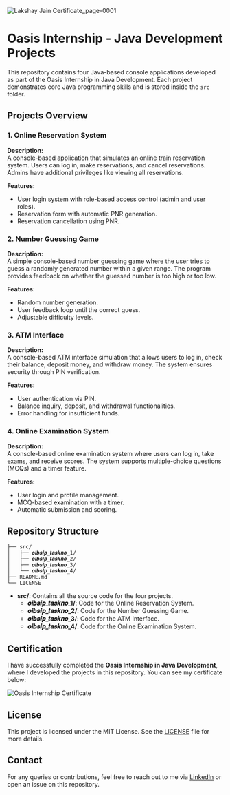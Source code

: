![Lakshay Jain Certificate_page-0001](https://github.com/user-attachments/assets/e754eae2-ba82-43ca-9e7d-e90f590c0e43)
# Oasis Internship - Java Development Projects

This repository contains four Java-based console applications developed as part of the Oasis Internship in Java Development. Each project demonstrates core Java programming skills and is stored inside the `src` folder.

## Projects Overview

### 1. Online Reservation System
**Description:**  
A console-based application that simulates an online train reservation system. Users can log in, make reservations, and cancel reservations. Admins have additional privileges like viewing all reservations.

**Features:**
- User login system with role-based access control (admin and user roles).
- Reservation form with automatic PNR generation.
- Reservation cancellation using PNR.

### 2. Number Guessing Game
**Description:**  
A simple console-based number guessing game where the user tries to guess a randomly generated number within a given range. The program provides feedback on whether the guessed number is too high or too low.

**Features:**
- Random number generation.
- User feedback loop until the correct guess.
- Adjustable difficulty levels.

### 3. ATM Interface
**Description:**  
A console-based ATM interface simulation that allows users to log in, check their balance, deposit money, and withdraw money. The system ensures security through PIN verification.

**Features:**
- User authentication via PIN.
- Balance inquiry, deposit, and withdrawal functionalities.
- Error handling for insufficient funds.

### 4. Online Examination System
**Description:**  
A console-based online examination system where users can log in, take exams, and receive scores. The system supports multiple-choice questions (MCQs) and a timer feature.

**Features:**
- User login and profile management.
- MCQ-based examination with a timer.
- Automatic submission and scoring.

## Repository Structure

```plaintext
├── src/
│   ├── 𝒐𝒊𝒃𝒔𝒊𝒑_𝒕𝒂𝒔𝒌𝒏𝒐_1/
│   ├── 𝒐𝒊𝒃𝒔𝒊𝒑_𝒕𝒂𝒔𝒌𝒏𝒐_2/
│   ├── 𝒐𝒊𝒃𝒔𝒊𝒑_𝒕𝒂𝒔𝒌𝒏𝒐_3/
│   └── 𝒐𝒊𝒃𝒔𝒊𝒑_𝒕𝒂𝒔𝒌𝒏𝒐_4/
├── README.md
└── LICENSE
```

- **src/**: Contains all the source code for the four projects.
  - **𝒐𝒊𝒃𝒔𝒊𝒑_𝒕𝒂𝒔𝒌𝒏𝒐_1/**: Code for the Online Reservation System.
  - **𝒐𝒊𝒃𝒔𝒊𝒑_𝒕𝒂𝒔𝒌𝒏𝒐_2/**: Code for the Number Guessing Game.
  - **𝒐𝒊𝒃𝒔𝒊𝒑_𝒕𝒂𝒔𝒌𝒏𝒐_3/**: Code for the ATM Interface.
  - **𝒐𝒊𝒃𝒔𝒊𝒑_𝒕𝒂𝒔𝒌𝒏𝒐_4/**: Code for the Online Examination System.

## Certification

I have successfully completed the **Oasis Internship in Java Development**, where I developed the projects in this repository. You can see my certificate below:

![Oasis Internship Certificate](https://github.com/user-attachments/assets/e754eae2-ba82-43ca-9e7d-e90f590c0e43)


## License

This project is licensed under the MIT License. See the [LICENSE](LICENSE) file for more details.

## Contact

For any queries or contributions, feel free to reach out to me via [LinkedIn](https://www.linkedin.com/in/lakshay-jain001) or open an issue on this repository.
